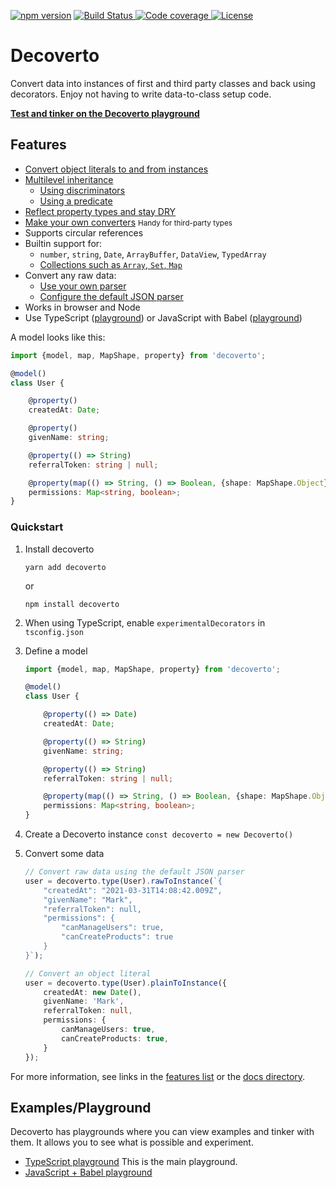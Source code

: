 [![npm version](https://img.shields.io/npm/v/decoverto.svg?logo=npm&style=for-the-badge)](https://www.npmjs.com/package/decoverto)
[![Build Status](https://img.shields.io/github/workflow/status/decoverto/decoverto/Node%20CI?label=CI&logo=github&style=for-the-badge)
](https://github.com/decoverto/decoverto/actions)
[![Code coverage](https://img.shields.io/codecov/c/github/decoverto/decoverto/master?style=for-the-badge)
](https://app.codecov.io/gh/decoverto/decoverto)
[![License](https://img.shields.io/npm/l/decoverto?&style=for-the-badge&color=green)
](https://github.com/decoverto/decoverto/LICENSE)

# Decoverto
Convert data into instances of first and third party classes and back using decorators. Enjoy not having to write data-to-class setup code.

**[Test and tinker on the Decoverto playground](https://codesandbox.io/s/github/decoverto/playground?file=/index.ts)**

## Features

- [Convert object literals to and from instances](docs/conversion.md)
- [Multilevel inheritance](docs/inheritance.md)
    - [Using discriminators](docs/inheritance.md#discriminator-strategy)
    - [Using a predicate](docs/inheritance.md#predicate-strategy)
- [Reflect property types and stay DRY](docs/defining-properties.md#reflect-metadata)
- [Make your own converters](docs/defining-properties.md#mapping-types) <small>Handy for third-party types</small>
- Supports circular references
- Builtin support for:
  - `number`, `string`, `Date`, `ArrayBuffer`, `DataView`, `TypedArray`
  - [Collections such as `Array`, `Set`, `Map`](docs/defining-properties.md#collections)
- Convert any raw data:
    - [Use your own parser](docs/parser.md#custom-parser)
    - [Configure the default JSON parser](docs/parser.md#customize-json-parser)
- Works in browser and Node
- Use TypeScript ([playground](https://codesandbox.io/s/github/decoverto/playground?file=/index.ts)) or JavaScript with Babel ([playground](https://codesandbox.io/s/github/decoverto/example-javascript?file=/index.js))


A model looks like this:

```TypeScript
import {model, map, MapShape, property} from 'decoverto';

@model()
class User {

    @property()
    createdAt: Date;

    @property()
    givenName: string;

    @property(() => String)
    referralToken: string | null;

    @property(map(() => String, () => Boolean, {shape: MapShape.Object}))
    permissions: Map<string, boolean>;
}
```

### Quickstart

1. Install decoverto

   ```shell
   yarn add decoverto
   ```
   or
    ```shell
    npm install decoverto
    ```

1. When using TypeScript, enable `experimentalDecorators` in `tsconfig.json`
1. Define a model

    ```TypeScript
    import {model, map, MapShape, property} from 'decoverto';

    @model()
    class User {

        @property(() => Date)
        createdAt: Date;

        @property(() => String)
        givenName: string;

        @property(() => String)
        referralToken: string | null;

        @property(map(() => String, () => Boolean, {shape: MapShape.Object}))
        permissions: Map<string, boolean>;
    }
    ```

1. Create a Decoverto instance `const decoverto = new Decoverto()`
1. Convert some data

   ```TypeScript
   // Convert raw data using the default JSON parser
   user = decoverto.type(User).rawToInstance(`{
       "createdAt": "2021-03-31T14:08:42.009Z",
       "givenName": "Mark",
       "referralToken": null,
       "permissions": {
           "canManageUsers": true,
           "canCreateProducts": true
       }
   }`);

   // Convert an object literal
   user = decoverto.type(User).plainToInstance({
       createdAt: new Date(),
       givenName: 'Mark',
       referralToken: null,
       permissions: {
           canManageUsers: true,
           canCreateProducts: true,
       }
   });
   ```

For more information, see links in the [features list](#features) or the [docs directory](docs).

## Examples/Playground

Decoverto has playgrounds where you can view examples and tinker with them. It allows you to see what is possible and experiment.
- [TypeScript playground](https://codesandbox.io/s/github/decoverto/playground?file=/index.ts) This is the main playground.
- [JavaScript + Babel playground](https://codesandbox.io/s/github/decoverto/example-javascript?file=/index.js)
